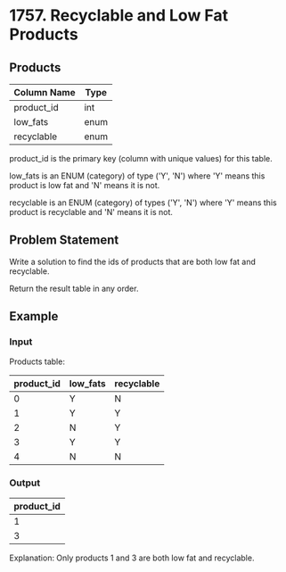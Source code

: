 # 1757. Recyclable and Low Fat Products

## Products

| Column Name | Type  |
|-------------|-------|
| product_id  | int   |
| low_fats    | enum  |
| recyclable  | enum  |

product_id is the primary key (column with unique values) for this table.

low_fats is an ENUM (category) of type ('Y', 'N') where 'Y' means this product is low fat and 'N' means it is not.

recyclable is an ENUM (category) of types ('Y', 'N') where 'Y' means this product is recyclable and 'N' means it is not.

## Problem Statement

Write a solution to find the ids of products that are both low fat and recyclable.

Return the result table in any order.

## Example

### Input

Products table:

| product_id | low_fats | recyclable |
|------------|----------|------------|
| 0          | Y        | N          |
| 1          | Y        | Y          |
| 2          | N        | Y          |
| 3          | Y        | Y          |
| 4          | N        | N          |

### Output

| product_id |
|------------|
| 1          |
| 3          |

Explanation: Only products 1 and 3 are both low fat and recyclable.

